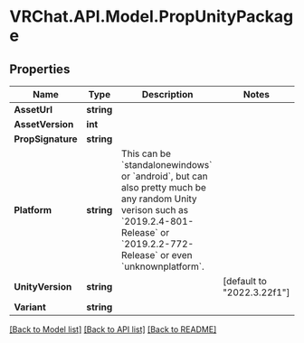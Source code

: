 # VRChat.API.Model.PropUnityPackage

## Properties

Name | Type | Description | Notes
------------ | ------------- | ------------- | -------------
**AssetUrl** | **string** |  | 
**AssetVersion** | **int** |  | 
**PropSignature** | **string** |  | 
**Platform** | **string** | This can be &#x60;standalonewindows&#x60; or &#x60;android&#x60;, but can also pretty much be any random Unity verison such as &#x60;2019.2.4-801-Release&#x60; or &#x60;2019.2.2-772-Release&#x60; or even &#x60;unknownplatform&#x60;. | 
**UnityVersion** | **string** |  | [default to "2022.3.22f1"]
**Variant** | **string** |  | 

[[Back to Model list]](../README.md#documentation-for-models) [[Back to API list]](../README.md#documentation-for-api-endpoints) [[Back to README]](../README.md)

